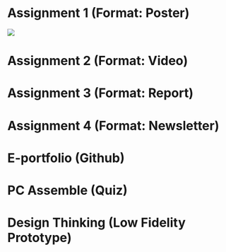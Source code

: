 # Assignment 1 (Format: Poster)

  ![](https://github.com/LauZhiYing/Technology-and-Information-System/blob/main/Industrial%20talk%20PETRONAS%20Digital%20YGP.jpg)

# Assignment 2 (Format: Video) 

# Assignment 3 (Format: Report) 
# Assignment 4 (Format: Newsletter)
# E-portfolio (Github)
# PC Assemble (Quiz)
# Design Thinking (Low Fidelity Prototype)
